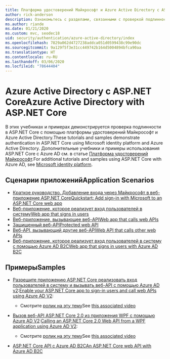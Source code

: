```yaml
---
title: Платформа удостоверений Майкрософт и Azure Active Directory с ASP.NET Core
author: rick-anderson
description: Ознакомьтесь с разделами, связанными с проверкой подлинности с помощью платформы удостоверений Майкрософт и Azure Active Directory для веб-приложений и API в ASP.NET Core.
ms.author: riande
ms.date: 01/21/2020
ms.custom: mvc, seodec18
uid: security/authentication/azure-active-directory/index
ms.openlocfilehash: 7829a062d4727238addca051d0599438c99e90dc
ms.sourcegitcommit: 9a129f5f3e31cc449742b164d5004894bfca90aa
ms.translationtype: HT
ms.contentlocale: ru-RU
ms.lasthandoff: 03/06/2020
ms.locfileid: "78644404"
---
```

# <a name="azure-active-directory-with-aspnet-core"></a><span data-ttu-id="21f50-103">Azure Active Directory с ASP.NET Core</span><span class="sxs-lookup"><span data-stu-id="21f50-103">Azure Active Directory with ASP.NET Core</span></span>

<span data-ttu-id="21f50-104">В этих учебниках и примерах демонстрируется проверка подлинности в ASP.NET Core с помощью платформы удостоверений Майкрософт и Azure Active Directory.</span><span class="sxs-lookup"><span data-stu-id="21f50-104">These tutorials and samples demonstrate authentication in ASP.NET Core using Microsoft identity platform and Azure Active Directory.</span></span> <span data-ttu-id="21f50-105">Дополнительные учебники и примеры использования ASP.NET Core с Azure AD см. в статье [Платформа удостоверений Майкрософт](/azure/active-directory/develop/).</span><span class="sxs-lookup"><span data-stu-id="21f50-105">For additional tutorials and samples using ASP.NET Core with Azure AD, see [Microsoft identity platform](/azure/active-directory/develop/).</span></span>

## <a name="application-scenarios"></a><span data-ttu-id="21f50-106">Сценарии приложений</span><span class="sxs-lookup"><span data-stu-id="21f50-106">Application Scenarios</span></span>

* [<span data-ttu-id="21f50-107">Краткое руководство. Добавление входа через Майкрософт в веб-приложение ASP.NET Core</span><span class="sxs-lookup"><span data-stu-id="21f50-107">Quickstart: Add sign-in with Microsoft to an ASP.NET Core web app</span></span>](/azure/active-directory/develop/quickstart-v2-aspnet-core-webapp)
* [<span data-ttu-id="21f50-108">Веб-приложение, которое реализует вход пользователей в систему</span><span class="sxs-lookup"><span data-stu-id="21f50-108">Web app that signs in users</span></span>](/azure/active-directory/develop/scenario-web-app-sign-user-overview?tabs=aspnetcore)
* [<span data-ttu-id="21f50-109">Веб-приложение, вызывающее веб-API</span><span class="sxs-lookup"><span data-stu-id="21f50-109">Web app that calls web APIs</span></span>](/azure/active-directory/develop/scenario-web-app-call-api-overview)
* [<span data-ttu-id="21f50-110">Защищенный веб-API</span><span class="sxs-lookup"><span data-stu-id="21f50-110">Protected web API</span></span>](/azure/active-directory/develop/scenario-protected-web-api-overview)
* [<span data-ttu-id="21f50-111">Веб-API, вызывающий другие веб-API</span><span class="sxs-lookup"><span data-stu-id="21f50-111">Web API that calls other web APIs</span></span>](/azure/active-directory/develop/scenario-web-api-call-api-overview)
* [<span data-ttu-id="21f50-112">Веб-приложение, которое реализует вход пользователей в систему с помощью Azure AD B2C</span><span class="sxs-lookup"><span data-stu-id="21f50-112">Web app that signs in users with Azure AD B2C</span></span>](xref:security/authentication/azure-ad-b2c)

## <a name="samples"></a><span data-ttu-id="21f50-113">Примеры</span><span class="sxs-lookup"><span data-stu-id="21f50-113">Samples</span></span>

* <span data-ttu-id="21f50-114">[Разрешите приложению ASP.NET Core реализовать вход пользователей в систему и вызывать веб-API с помощью Azure AD v2](/samples/azure-samples/active-directory-aspnetcore-webapp-openidconnect-v2/enable-webapp-signin/):</span><span class="sxs-lookup"><span data-stu-id="21f50-114">[Enable your ASP.NET Core app to sign-in users and call web APIs using Azure AD V2](/samples/azure-samples/active-directory-aspnetcore-webapp-openidconnect-v2/enable-webapp-signin/):</span></span> 
  * <span data-ttu-id="21f50-115">Смотрите [ролик на эту тему](https://channel9.msdn.com/Events/Build/2018/THR5001)</span><span class="sxs-lookup"><span data-stu-id="21f50-115">See [this associated video](https://channel9.msdn.com/Events/Build/2018/THR5001)</span></span>

* <span data-ttu-id="21f50-116">[Вызов веб-API ASP.NET Core 2.0 из приложения WPF с помощью Azure AD V2](/samples/azure-samples/active-directory-dotnet-native-aspnetcore-v2/calling-an-aspnet-core-web-api-from-a-wpf-application-using-azure-ad-v2/):</span><span class="sxs-lookup"><span data-stu-id="21f50-116">[Calling an ASP.NET Core 2.0 Web API from a WPF application using Azure AD V2](/samples/azure-samples/active-directory-dotnet-native-aspnetcore-v2/calling-an-aspnet-core-web-api-from-a-wpf-application-using-azure-ad-v2/):</span></span> 
  * <span data-ttu-id="21f50-117">Смотрите [ролик на эту тему](https://channel9.msdn.com/Events/Build/2018/THR5000)</span><span class="sxs-lookup"><span data-stu-id="21f50-117">See [this associated video](https://channel9.msdn.com/Events/Build/2018/THR5000)</span></span>

* [<span data-ttu-id="21f50-118">ASP.NET Core API с Azure AD B2C</span><span class="sxs-lookup"><span data-stu-id="21f50-118">An ASP.NET Core web API with Azure AD B2C</span></span>](https://azure.microsoft.com/resources/samples/active-directory-b2c-dotnetcore-webapi/)

